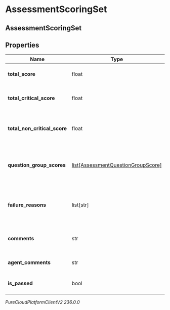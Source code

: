 # AssessmentScoringSet

## AssessmentScoringSet

## Properties

|Name | Type | Description | Notes|
|------------ | ------------- | ------------- | -------------|
| **total_score** | float | The total score of the answers | [optional] |
| **total_critical_score** | float | The total score for the critical questions | [optional] |
| **total_non_critical_score** | float | The total score for the non-critical questions | [optional] |
| **question_group_scores** | [list[AssessmentQuestionGroupScore]](AssessmentQuestionGroupScore) | The individual scores for each question group | |
| **failure_reasons** | list[str] | If the assessment was not passed, the reasons for failure. | [optional] |
| **comments** | str | Comments provided for these answers. | [optional] |
| **agent_comments** | str | Comments provided by agent. | [optional] |
| **is_passed** | bool | True if the assessment was passed | [optional] |



_PureCloudPlatformClientV2 236.0.0_
